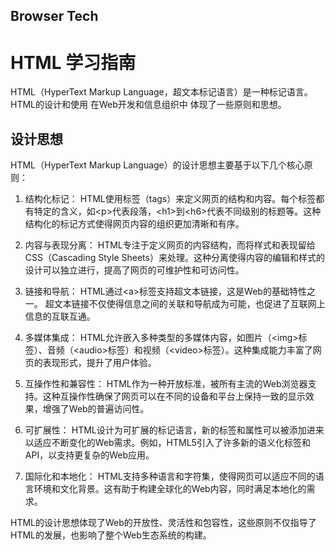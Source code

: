 Browser Tech
----
# HTML 学习指南

HTML（HyperText Markup Language，超文本标记语言）是一种标记语言。
HTML的设计和使用 在Web开发和信息组织中 体现了一些原则和思想。

## 设计思想
HTML（HyperText Markup Language）的设计思想主要基于以下几个核心原则：

1. 结构化标记：
HTML使用标签（tags）来定义网页的结构和内容。每个标签都有特定的含义，如\<p>代表段落，\<h1>到\<h6>代表不同级别的标题等。这种结构化的标记方式使得网页内容的组织更加清晰和有序。

2. 内容与表现分离：
HTML专注于定义网页的内容结构，而将样式和表现留给CSS（Cascading Style Sheets）来处理。这种分离使得内容的编辑和样式的设计可以独立进行，提高了网页的可维护性和可访问性。

3. 链接和导航：
HTML通过\<a>标签支持超文本链接，这是Web的基础特性之一。
超文本链接不仅使得信息之间的关联和导航成为可能，也促进了互联网上信息的互联互通。

4. 多媒体集成：
HTML允许嵌入多种类型的多媒体内容，如图片（\<img>标签）、音频（\<audio>标签）和视频（\<video>标签）。这种集成能力丰富了网页的表现形式，提升了用户体验。

5. 互操作性和兼容性：
HTML作为一种开放标准，被所有主流的Web浏览器支持。这种互操作性确保了网页可以在不同的设备和平台上保持一致的显示效果，增强了Web的普遍访问性。

6. 可扩展性：
HTML设计为可扩展的标记语言，新的标签和属性可以被添加进来以适应不断变化的Web需求。例如，HTML5引入了许多新的语义化标签和API，以支持更复杂的Web应用。

7. 国际化和本地化：
HTML支持多种语言和字符集，使得网页可以适应不同的语言环境和文化背景。这有助于构建全球化的Web内容，同时满足本地化的需求。

HTML的设计思想体现了Web的开放性、灵活性和包容性，这些原则不仅指导了HTML的发展，也影响了整个Web生态系统的构建。

